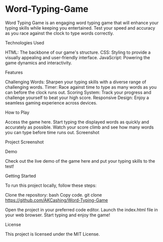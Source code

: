 # Word-Typing-Game
Word Typing Game is an engaging word typing game that will enhance your typing skills while keeping you entertained. Test your speed and accuracy as you race against the clock to type words correctly.

Technologies Used

HTML: The backbone of our game's structure.
CSS: Styling to provide a visually appealing and user-friendly interface.
JavaScript: Powering the game dynamics and interactivity.

Features

Challenging Words: Sharpen your typing skills with a diverse range of challenging words.
Timer: Race against time to type as many words as you can before the clock runs out.
Scoring System: Track your progress and challenge yourself to beat your high score.
Responsive Design: Enjoy a seamless gaming experience across devices.

How to Play

Access the game here.
Start typing the displayed words as quickly and accurately as possible.
Watch your score climb and see how many words you can type before time runs out.
Screenshot

Project Screenshot






Demo

Check out the live demo of the game here and put your typing skills to the test!





Getting Started

To run this project locally, follow these steps:

Clone the repository:
bash
Copy code.
git clone https://github.com/AKCashing/Word-Typing-Game

Open the project in your preferred code editor.
Launch the index.html file in your web browser.
Start typing and enjoy the game!


License

This project is licensed under the MIT License.
